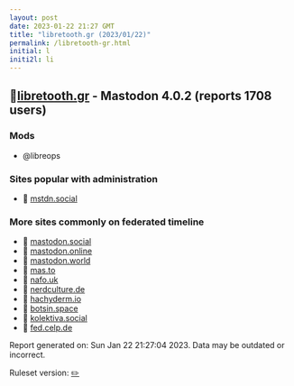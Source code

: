 ```yaml
---
layout: post
date: 2023-01-22 21:27 GMT
title: "libretooth.gr (2023/01/22)"
permalink: /libretooth-gr.html
initial: l
initi2l: li
---
```


## 🐘[libretooth.gr](https://libretooth.gr) - Mastodon 4.0.2 (reports 1708 users)

### Mods
 * @libreops

### Sites popular with administration

* 🐘 [mstdn.social](/mstdn-social.html)

### More sites commonly on federated timeline

* 🐘 [mastodon.social](/mastodon-social.html)
* 🐘 [mastodon.online](/mastodon-online.html)
* 🐘 [mastodon.world](/mastodon-world.html)
* 🐘 [mas.to](/mas-to.html)
* 🐘 [nafo.uk](/nafo-uk.html)
* 🐘 [nerdculture.de](/nerdculture-de.html)
* 🐘 [hachyderm.io](/hachyderm-io.html)
* 🐘 [botsin.space](/botsin-space.html)
* 🐘 [kolektiva.social](/kolektiva-social.html)
* 🐘 [fed.celp.de](/fed-celp-de.html)

Report generated on: Sun Jan 22 21:27:04 2023. Data may be outdated or incorrect.

Ruleset version: [✏️](/version-pencil)
